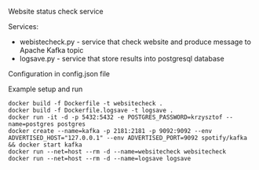 Website status check service

Services:
- webistecheck.py - service that check website and produce message to Apache Kafka topic
- logsave.py - service that store results into postgresql database

Configuration in config.json file

Example setup and run
```
docker build -f Dockerfile -t websitecheck .
docker build -f Dockerfile.logsave -t logsave .
docker run -it -d -p 5432:5432 -e POSTGRES_PASSWORD=krzysztof --name=postgres postgres
docker create --name=kafka -p 2181:2181 -p 9092:9092 --env ADVERTISED_HOST="127.0.0.1" --env ADVERTISED_PORT=9092 spotify/kafka && docker start kafka
docker run --net=host --rm -d --name=websitecheck websitecheck 
docker run --net=host --rm -d --name=logsave logsave
```
